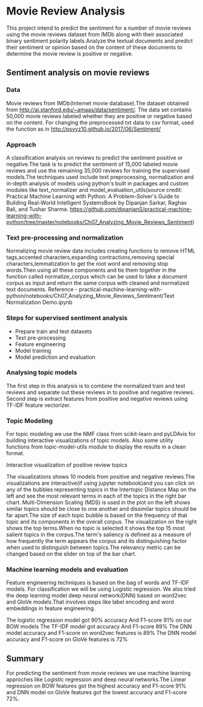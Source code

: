 # Movie Review Analysis

This project intend to predict the sentiment for a number of movie reviews using the movie reviews dataset  from IMDb along with their associated binary sentiment polarity labels.Analyze the textual documents and predict their sentiment or opinion based on the content of these documents to determine the movie review is positive or negative.

## Sentiment analysis on movie reviews

### Data
Movie reviews from IMDb(Internet movie database).The dataset obtained from http://ai.stanford.edu/~amaas/data/sentiment/. The data set contains 50,000 movie reviews labeled whether they are positive or negative based on the content. For changing the preprocessed txt data to csv format, used the function as in http://psyyz10.github.io/2017/06/Sentiment/


### Approach
A classification analysis on reviews to predict the sentiment positive or negative.The task is to predict the sentiment of 15,000 labeled movie reviews and use the remaining 35,000 reviews for training the supervised models.The techniques used include text preprocessing, normalization and in-depth analysis of models using python's built in packages and custom modules like text_normalizer and model_evaluation_utils(source credit: Practical Machine Learning with Python: A Problem-Solver's Guide to Building Real-World Intelligent SystemsBook by Dipanjan Sarkar, Raghav Bali, and Tushar Sharma. https://github.com/dipanjanS/practical-machine-learning-with-python/tree/master/notebooks/Ch07_Analyzing_Movie_Reviews_Sentiment)

### Text pre-processing and normalization
Normalizing movie review data includes creating functions to remove HTML tags,accented characters,expanding contractions,removing special characters,lemmatization to get the root word and removing stop words.Then using all these components and tie them together in the function called normalize_corpus which can be used to take a document corpus as input and return the same corpus with cleaned and normalized text documents.
Reference - practical-machine-learning-with-python/notebooks/Ch07_Analyzing_Movie_Reviews_Sentiment/Text Normalization Demo.ipynb

### Steps for supervised sentiment analysis
* Prepare train and test datasets
* Text pre-processing
* Feature engineering
* Model training
* Model prediction and evaluation

### Analysing topic models 
The first step in this analysis is to combine the normalized train and test reviews and separate out these reviews in to positive and negative reviews. Second step is extract features from positive and negative reviews using TF-IDF feature vectorizer.

### Topic Modeling
For topic modeling we use the NMF class from scikit-learn and pyLDAvis for building interactive visualizations of topic models. Also some utility functions from topic-model-utils module to display the results in a clean format.

Interactive visualization of positive review topics



The visualizations shows 10 models from positive and negative reviews.The visualizations are interactive(if using jupyter notebook)and you can click on any of the bubbles representing topics in the Intertopic Distance Map on the left and see the most relevant terms in each of the topics in the right bar chart. Multi-Dimension Scaling (MDS) is used in the plot on the left shows similar topics should be close to one another and dissimilar topics should be far apart.The size of each topic bubble is based on the frequency of that topic and its components in the overall corpus. The visualization on the right shows the top terms.When no topic is selected it shows the top 15 most salient topics in the corpus.The term's saliency is defined as a measure of how frequently the term appears the corpus and its distinguishing factor when used to distinguish between topics.The relevancy metric can be changed based on the slider on top of the bar chart.

### Machine learning models and evaluation
Feature engineering techniques is based on the bag of words and TF-IDF models. For classification we will be using Logistic regression. We also tried the deep learning model deep neural network(DNN) based on word2vec and GloVe models.That involves steps like label encoding and word embeddings in feature engineering.

The logistic regression model got 90% accuracy And F1-score 91% on our BOW models
The TF-IDF model got accuracy And F1-score 89%
The DNN model accuracy and F1-score on word2vec features is 89%
The DNN model accuracy and F1-score on GloVe features is 72%

## Summary
For predicting the sentiment from movie reviews we use machine learning approches like Logistic regression and deep neural networks.The Linear regression on BOW features got the highest accuracy and F1-score 91% and DNN model on GloVe features got the lowest accuracy and F1-score 72%.


